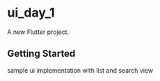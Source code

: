 # ui_day_1

A new Flutter project.

## Getting Started

sample ui implementation with list and search view
